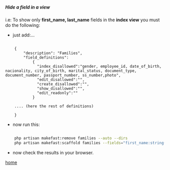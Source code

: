 ##### Hide a field in a view #####

i.e:
To show only **first_name, last_name** fields in the **index view** you must do the following:

* just add:...

```

	{
		"description": "Families",
	    "field_definitions": 
		    {
		      "index_disallowed":"gender, employee_id, date_of_birth, nacionality, city_of_birth, marital_status, document_type, document_number, passport_number, ss_number,photo",
		      "edit_disallowed":"",
		      "create_disallowed":"",
		      "show_disallowed":"",
		      "edit_readonly":""
		    }
	
	.... (here the rest of definitions)

	}

```

* now run this:

```bash

	php artisan makefast:remove families --auto --dirs
	php artisan makefast:scaffold families --fields="first_name:string(64),last_name:string(64), gender:custom, employee_id:master, date_of_birth:date, nacionality:string(64), city_of_birth:string(64), marital_status:string(3), document_type:string(3), document_number:string(20), passport_number:string(20), ss_number:string(20),photo:picture(200x200)"

```

* now check the results in your browser.

[home](../readme.md)